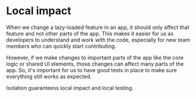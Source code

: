 # Local impact

When we change a lazy-loaded feature in an app, it should only affect that feature and not other
parts of the app. This makes it easier for us as developers to understand and work with the code,
especially for new team members who can quickly start contributing.

However, if we make changes to important parts of the app like the core logic or shared UI elements,
those changes can affect many parts of the app. So, it's important for us to have good tests in place
to make sure everything still works as expected.

Isolation guaranteess local impact and local testing.
